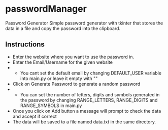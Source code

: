 # passwordManager
Password Generator
Simple password generator with tkinter that stores the data in a file and copy the password into the clipboard.
## Instructions
- Enter the website where you want to use the password in.
- Enter the Email/Username for the given website
- - You cant set the default email by changing DEFAULT_USER variable into main.py or leave it empty with ""
- Click on Generate Password to generate a random password
- - You can set the number of letters, digits and symbols generated in the password by changing RANGE_LETTERS, RANGE_DIGITS and RANGE_SYMBOLS in main.py
- Once you click on Add button a message will prompt to check the data and accept if correct
- The data will be saved to a file named data.txt in the same directory.

